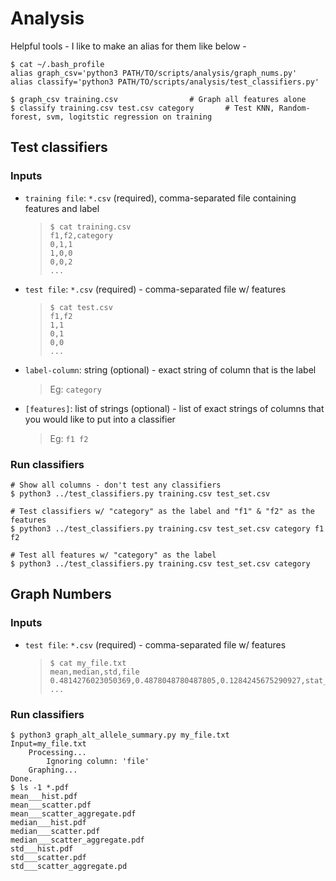 
# Analysis
Helpful tools - I like to make an alias for them like below -
```
$ cat ~/.bash_profile
alias graph_csv='python3 PATH/TO/scripts/analysis/graph_nums.py'
alias classify='python3 PATH/TO/scripts/analysis/test_classifiers.py'

$ graph_csv training.csv				# Graph all features alone
$ classify training.csv test.csv category		# Test KNN, Random-forest, svm, logitstic regression on training
```

## Test classifiers
### Inputs
* `training file`: `*.csv` (required), comma-separated file containing features and label
  > ``` 
  > $ cat training.csv
  > f1,f2,category
  > 0,1,1
  > 1,0,0
  > 0,0,2
  > ...
  > ```
* `test file`: `*.csv` (required) - comma-separated file w/ features 
  > ``` 
  > $ cat test.csv
  > f1,f2
  > 1,1
  > 0,1
  > 0,0
  > ...
  > ```
* `label-column`: string (optional) - exact string of column that is the label
  > Eg: `category`
* `[features]`: list of strings (optional) - list of exact strings of columns that you would like to put into a classifier
  > Eg: `f1 f2`

### Run classifiers
```
# Show all columns - don't test any classifiers
$ python3 ../test_classifiers.py training.csv test_set.csv 

# Test classifiers w/ "category" as the label and "f1" & "f2" as the features
$ python3 ../test_classifiers.py training.csv test_set.csv category f1 f2

# Test all features w/ "category" as the label
$ python3 ../test_classifiers.py training.csv test_set.csv category
```


## Graph Numbers
### Inputs
* `test file`: `*.csv` (required) - comma-separated file w/ features 
  > ``` 
  > $ cat my_file.txt
  > mean,median,std,file
  > 0.4814276023050369,0.4878048780487805,0.1284245675290927,stat_file.txt
  > ...
  > ```

### Run classifiers
```
$ python3 graph_alt_allele_summary.py my_file.txt
Input=my_file.txt
	Processing...
		Ignoring column: 'file'
	Graphing...
Done.
$ ls -1 *.pdf
mean___hist.pdf
mean___scatter.pdf
mean___scatter_aggregate.pdf
median___hist.pdf
median___scatter.pdf
median___scatter_aggregate.pdf
std___hist.pdf
std___scatter.pdf
std___scatter_aggregate.pd
```
 
